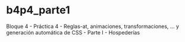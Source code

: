 # b4p4_parte1
Bloque 4 - Práctica 4 - Reglas-at, animaciones, transformaciones, ... y generación automática de CSS - Parte I - Hospederías 
